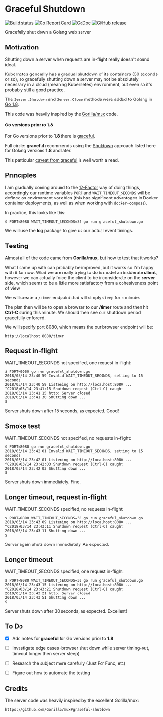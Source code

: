 # Graceful Shutdown

[![Build status](https://travis-ci.org/mramshaw/Graceful-Shutdown.svg?branch=master)](https://travis-ci.org/mramshaw/Graceful-Shutdown)
[![Go Report Card](https://goreportcard.com/badge/github.com/mramshaw/Graceful-Shutdown?style=flat-square)](https://goreportcard.com/badge/github.com/mramshaw/Graceful-Shutdown)
[![GoDoc](https://godoc.org/github.com/mramshaw/Simple-REST-API?status.svg)](https://godoc.org/github.com/mramshaw/Simple-REST-API)
[![GitHub release](https://img.shields.io/github/release/mramshaw/Graceful-Shutdown.svg?style=flat-square)](https://github.com/mramshaw/Graceful-Shutdown/releases)

Gracefully shut down a Golang web server


## Motivation

Shutting down a server when requests are in-flight really doesn't sound ideal.

Kubernetes generally has a gradual shutdown of its containers (30 seconds or so),
so gracefully shutting down a server may not be absolutely necessary in a cloud
(meaning Kubernetes) environment, but even so it's probably still a good practice.

The `Server.Shutdown` and `Server.Close` methods were added to Golang in
[Go 1.8](https://golang.org/doc/go1.8#http_shutdown).

This code was heavily inspired by the
[Gorilla/mux](https://github.com/Gorilla/mux#graceful-shutdown) code.

#### Go versions prior to 1.8

For Go versions prior to __1.8__ there is [graceful](https://github.com/tylerb/graceful).

Full circle: __graceful__ recommends using the [Shutdown](https://golang.org/pkg/net/http/#Server.Shutdown)
approach listed here for Golang versions __1.8__ and later.

This particular
[caveat from graceful](https://github.com/tylerb/graceful#important-things-to-note-when-setting-timeout-to-0)
is well worth a read.


## Principles

I am gradually coming around to the [12-Factor](https://12factor.net/config) way
of doing things, accordingly our runtime variables `PORT` and `WAIT_TIMEOUT_SECONDS`
will be defined as environment variables (this has significant advantages in
Docker container deployments, as well as when working with `docker-compose`).

In practice, this looks like this:

    $ PORT=8080 WAIT_TIMEOUT_SECONDS=30 go run graceful_shutdown.go 

We will use the __log__ package to give us our actual event timings.


## Testing

Almost all of the code came from __Gorilla/mux__, but how to test that it works?

What I came up with can probably be improved, but it works so I'm happy with
it for now. What we are really trying to do is model an insiderate __client__,
however we can actually force the client to be inconsiderate on the __server__
side, which seems to be a little more satisfactory from a cohesiveness point
of view.

We will create a `/timer` endpoint that will simply `sleep` for a minute.

The plan then will be to open a browser to our __/timer__ route and then hit
__Ctrl-C__ during this minute. We should then see our shutdown period gracefully
enforced.

We will specify port 8080, which means the our browser endpoint will be:

    http://localhost:8080/timer


## Request in-flight

WAIT_TIMEOUT_SECONDS not specified, one request in-flight:

    $ PORT=8080 go run graceful_shutdown.go 
    2018/03/14 23:40:59 Invalid WAIT_TIMEOUT_SECONDS, setting to 15 seconds
    2018/03/14 23:40:59 Listening on http://localhost:8080 ...
    ^C2018/03/14 23:41:15 Shutdown request (Ctrl-C) caught
    2018/03/14 23:41:15 http: Server closed
    2018/03/14 23:41:30 Shutting down ...
    $

Server shuts down after 15 seconds, as expected. Good!


## Smoke test

WAIT_TIMEOUT_SECONDS not specified, no requests in-flight:

    $ PORT=8080 go run graceful_shutdown.go 
    2018/03/14 23:42:01 Invalid WAIT_TIMEOUT_SECONDS, setting to 15 seconds
    2018/03/14 23:42:01 Listening on http://localhost:8080 ...
    ^C2018/03/14 23:42:03 Shutdown request (Ctrl-C) caught
    2018/03/14 23:42:03 Shutting down ...
    $

Server shuts down immediately. Fine.


## Longer timeout, request in-flight

WAIT_TIMEOUT_SECONDS specified, no requests in-flight:

    $ PORT=8080 WAIT_TIMEOUT_SECONDS=30 go run graceful_shutdown.go 
    2018/03/14 23:43:09 Listening on http://localhost:8080 ...
    ^C2018/03/14 23:43:11 Shutdown request (Ctrl-C) caught
    2018/03/14 23:43:11 Shutting down ...
    $

Server again shuts down immediately. As expected.


## Longer timeout

WAIT_TIMEOUT_SECONDS specified, one request in-flight:

    $ PORT=8080 WAIT_TIMEOUT_SECONDS=30 go run graceful_shutdown.go 
    2018/03/14 23:43:15 Listening on http://localhost:8080 ...
    ^C2018/03/14 23:43:21 Shutdown request (Ctrl-C) caught
    2018/03/14 23:43:21 http: Server closed
    2018/03/14 23:43:51 Shutting down ...
    $

Server shuts down after 30 seconds, as expected. Excellent!


## To Do

- [x] Add notes for __graceful__ for Go versions prior to __1.8__
- [ ] Investigate edge cases (browser shut down while server timing-out, timeout longer then server sleep)
- [ ] Research the subject more carefully (Just For Func, etc)
- [ ] Figure out how to automate the testing


## Credits

The server code was heavily inspired by the excellent Gorilla/mux:

    https://github.com/Gorilla/mux#graceful-shutdown
